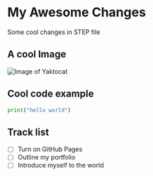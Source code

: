 # My Awesome Changes
Some cool changes in STEP file

## A cool Image
![Image of Yaktocat](https://octodex.github.com/images/yaktocat.png)

## Cool code example
```python
print("hello world")
```

## Track list
- [ ] Turn on GitHub Pages
- [ ] Outline my portfolio
- [ ] Introduce myself to the world
